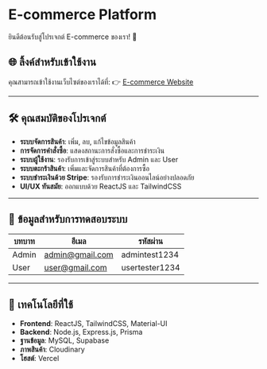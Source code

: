 # E-commerce Platform

ยินดีต้อนรับสู่โปรเจกต์ E-commerce ของเรา! 🎉

## 🌐 ลิ้งค์สำหรับเข้าใช้งาน
คุณสามารถเข้าใช้งานเว็บไซต์ของเราได้ที่:
👉 [E-commerce Website](https://e-com2024-web.vercel.app/)

---

## 🛠 คุณสมบัติของโปรเจกต์
- **ระบบจัดการสินค้า**: เพิ่ม, ลบ, แก้ไขข้อมูลสินค้า
- **การจัดการคำสั่งซื้อ**: แสดงสถานะการสั่งซื้อและการชำระเงิน
- **ระบบผู้ใช้งาน**: รองรับการเข้าสู่ระบบสำหรับ Admin และ User
- **ระบบตะกร้าสินค้า**: เพิ่มและจัดการสินค้าที่ต้องการซื้อ
- **ระบบชำระเงินด้วย Stripe**: รองรับการชำระเงินออนไลน์อย่างปลอดภัย
- **UI/UX ทันสมัย**: ออกแบบด้วย ReactJS และ TailwindCSS

---

## 🔑 ข้อมูลสำหรับการทดสอบระบบ
| **บทบาท** | **อีเมล**          | **รหัสผ่าน**      |
|------------|-------------------|------------------|
| Admin      | admin@gmail.com   | admintest1234    |
| User       | user@gmail.com    | usertester1234   |

---

## 🚀 เทคโนโลยีที่ใช้
- **Frontend**: ReactJS, TailwindCSS, Material-UI
- **Backend**: Node.js, Express.js, Prisma
- **ฐานข้อมูล**: MySQL, Supabase
- **ภาพสินค้า**: Cloudinary
- **โฮสต์**: Vercel

